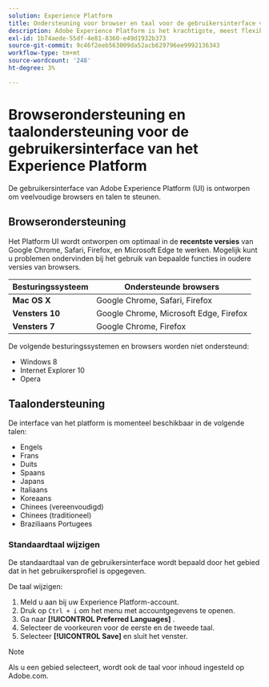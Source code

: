 ```yaml
---
solution: Experience Platform
title: Ondersteuning voor browser en taal voor de gebruikersinterface van het Experience Platform
description: Adobe Experience Platform is het krachtigste, meest flexibele en open systeem op de markt voor het ontwikkelen en beheren van volledige oplossingen die de ervaring van klanten stimuleren. Experience Platform stelt organisaties in staat om klantgegevens en -inhoud van elk systeem te centraliseren en te standaardiseren en datamateriaal en computerleren toe te passen om het ontwerp en de levering van rijke, gepersonaliseerde ervaringen drastisch te verbeteren.
exl-id: 1b74aede-55df-4e81-8360-e49d1932b373
source-git-commit: 9c46f2eeb563009da52acb629796ee9992136343
workflow-type: tm+mt
source-wordcount: '248'
ht-degree: 3%

---
```


# Browserondersteuning en taalondersteuning voor de gebruikersinterface van het Experience Platform

De gebruikersinterface van Adobe Experience Platform (UI) is ontworpen om veelvoudige browsers en talen te steunen.

## Browserondersteuning

Het Platform UI wordt ontworpen om optimaal in de **recentste versies** van Google Chrome, Safari, Firefox, en Microsoft Edge te werken. Mogelijk kunt u problemen ondervinden bij het gebruik van bepaalde functies in oudere versies van browsers.

| Besturingssysteem | Ondersteunde browsers |
|---|---|
| **Mac OS X** | Google Chrome, Safari, Firefox |
| **Vensters 10** | Google Chrome, Microsoft Edge, Firefox |
| **Vensters 7** | Google Chrome, Firefox |

De volgende besturingssystemen en browsers worden niet ondersteund:

* Windows 8
* Internet Explorer 10
* Opera

## Taalondersteuning

De interface van het platform is momenteel beschikbaar in de volgende talen:

* Engels
* Frans
* Duits
* Spaans
* Japans
* Italiaans
* Koreaans
* Chinees (vereenvoudigd)
* Chinees (traditioneel)
* Braziliaans Portugees

### Standaardtaal wijzigen

De standaardtaal van de gebruikersinterface wordt bepaald door het gebied dat in het gebruikersprofiel is opgegeven.

De taal wijzigen:

1. Meld u aan bij uw Experience Platform-account.
1. Druk op `Ctrl + i` om het menu met accountgegevens te openen.
1. Ga naar **[!UICONTROL Preferred Languages]** .
1. Selecteer de voorkeuren voor de eerste en de tweede taal.
1. Selecteer **[!UICONTROL Save]** en sluit het venster.

>[!NOTE]
>
> Als u een gebied selecteert, wordt ook de taal voor inhoud ingesteld op Adobe.com.
